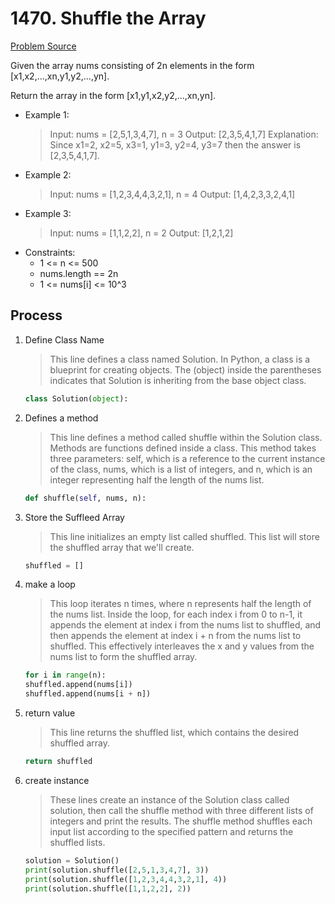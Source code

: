 # 1470. Shuffle the Array
[Problem Source](https://leetcode.com/problems/shuffle-the-array/description/)

Given the array nums consisting of 2n elements in the form [x1,x2,...,xn,y1,y2,...,yn].

Return the array in the form [x1,y1,x2,y2,...,xn,yn].

* Example 1:
    >Input: nums = [2,5,1,3,4,7], n = 3
    >Output: [2,3,5,4,1,7] 
    >Explanation: Since x1=2, x2=5, x3=1, y1=3, y2=4, y3=7 then the answer is [2,3,5,4,1,7].
* Example 2:
    >Input: nums = [1,2,3,4,4,3,2,1], n = 4
    >Output: [1,4,2,3,3,2,4,1]
* Example 3:
    >Input: nums = [1,1,2,2], n = 2
    >Output: [1,2,1,2]
* Constraints:
    * 1 <= n <= 500
    * nums.length == 2n
    * 1 <= nums[i] <= 10^3 

## Process
1.  Define Class Name
    > This line defines a class named Solution. In Python, a class is a blueprint for creating objects. The (object) inside the parentheses indicates that Solution is inheriting from the base object class.
    ```python
    class Solution(object):
    ```
2.  Defines a method
    > This line defines a method called shuffle within the Solution class. Methods are functions defined inside a class. This method takes three parameters: self, which is a reference to the current instance of the class, nums, which is a list of integers, and n, which is an integer representing half the length of the nums list.
    ```python
    def shuffle(self, nums, n):
    ```
3.  Store the Suffleed Array
    > This line initializes an empty list called shuffled. This list will store the shuffled array that we'll create.
    ```python
    shuffled = [] 
    ```
4.  make a loop
    > This loop iterates n times, where n represents half the length of the nums list. Inside the loop, for each index i from 0 to n-1, it appends the element at index i from the nums list to shuffled, and then appends the element at index i + n from the nums list to shuffled. This effectively interleaves the x and y values from the nums list to form the shuffled array.
	```python
   	for i in range(n):
    shuffled.append(nums[i])
    shuffled.append(nums[i + n])
    ```
5.  return value
    > This line returns the shuffled list, which contains the desired shuffled array.
    ```python
    return shuffled

6. create instance
    > These lines create an instance of the Solution class called solution, then call the shuffle method with three different lists of integers and print the results. The shuffle method shuffles each input list according to the specified pattern and returns the shuffled lists.
    ```python
    solution = Solution()
    print(solution.shuffle([2,5,1,3,4,7], 3))
    print(solution.shuffle([1,2,3,4,4,3,2,1], 4))
    print(solution.shuffle([1,1,2,2], 2))
    ```
